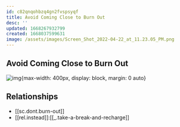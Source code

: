 ```yaml
---
id: c82qnqohbzq4gn2fvspsyqf
title: Avoid Coming Close to Burn Out
desc: ''
updated: 1668267932799
created: 1668037599631
image: /assets/images/Screen_Shot_2022-04-22_at_11.23.05_PM.png
---
```


## Avoid Coming Close to Burn Out
![img](/assets/images/Screen_Shot_2022-04-22_at_11.23.05_PM.png){max-width: 400px, display: block, margin: 0 auto}

## Relationships
- [[sc.dont.burn-out]]
- [[rel.instead]]:[[_.take-a-break-and-recharge]]